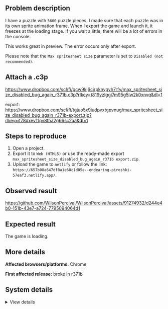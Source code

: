 ## Problem description

I have a puzzle with `5600` puzzle pieces. I made sure that each puzzle was in its own sprite animation frame. When I export the game and launch it, it freezes at the loading stage. If you wait a little, there will be a lot of errors in the console.

This works great in preview. The error occurs only after export.

Please note that the `Max spritesheet size` parameter is set to `Disabled (not recommended)`.

## Attach a .c3p

https://www.dropbox.com/scl/fi/gcw9kj6cirpknygyh7rfy/max_spritesheet_size_disabled_bug_again_r371b.c3p?rlkey=t819yzlggj7m95g5lw2k0xnvq&dl=1

export: https://www.dropbox.com/scl/fi/tgjuo5x9iudpvxtgpvnug/max_spritesheet_size_disabled_bug_again_r371b-export.zip?rlkey=jt78dxev11pv8tha2g66sc2aa&dl=1

## Steps to reproduce

1. Open a project.
2. Export it to `Web (HTML5)` or use the ready-made export `max_spritesheet_size_disabled_bug_again_r371b export.zip`.
3. Upload the game to `netlify` or follow the link:
`https://657b08a647df8a1e68c1d05e--endearing-piroshki-57eaf3.netlify.app/`.

## Observed result

https://github.com/WilsonPercival/WilsonPercival/assets/91274932/d244e4b0-151b-43e7-a724-7795094064d1

## Expected result

The game is loading.

## More details



**Affected browsers/platforms:** Chrome

**First affected release:** broke in r371b

## System details

<details><summary>View details</summary>

Platform information
Product: Construct 3 r371 (beta)
Browser: Chrome 120.0.6099.71
Browser engine: Chromium
Context: browser
Operating system: Windows 11
Device type: desktop
Device pixel ratio: 1.5
Logical CPU cores: 16
Approx. device memory: 8 GB
User agent: Mozilla/5.0 (Windows NT 10.0; Win64; x64) AppleWebKit/537.36 (KHTML, like Gecko) Chrome/120.0.0.0 Safari/537.36
Language setting: en-US

Local storage
Storage quota (approx): 283 gb
Storage usage (approx): 223 mb (0.1%)
Persistant storage: Yes

Browser support notes
This list contains missing features that are not required, but could improve performance or user experience if supported.

Nothing is missing. Everything is OK!
WebGL information
Version string: WebGL 2.0 (OpenGL ES 3.0 Chromium)
Numeric version: 2
Supports NPOT textures: yes
Supports GPU profiling: no
Supports highp precision: yes
Vendor: Google Inc. (AMD)
Renderer: ANGLE (AMD, AMD Radeon(TM) Graphics (0x00001638) Direct3D11 vs_5_0 ps_5_0, D3D11)
Major performance caveat: no
Maximum texture size: 16384
Point size range: 1 to 1024
Extensions:

EXT_color_buffer_float
EXT_color_buffer_half_float
EXT_disjoint_timer_query_webgl2
EXT_float_blend
EXT_texture_compression_bptc
EXT_texture_compression_rgtc
EXT_texture_filter_anisotropic
EXT_texture_norm16
KHR_parallel_shader_compile
OES_draw_buffers_indexed
OES_texture_float_linear
OVR_multiview2
WEBGL_clip_cull_distance
WEBGL_compressed_texture_s3tc
WEBGL_compressed_texture_s3tc_srgb
WEBGL_debug_renderer_info
WEBGL_debug_shaders
WEBGL_lose_context
WEBGL_multi_draw
WEBGL_provoking_vertex
Audio information
System sample rate: 48000 Hz
Output channels: 2
Output interpretation: speakers
Supported decode formats:

WebM Opus (audio/webm; codecs=opus)
Ogg Opus (audio/ogg; codecs=opus)
WebM Vorbis (audio/webm; codecs=vorbis)
Ogg Vorbis (audio/ogg; codecs=vorbis)
MPEG-4 AAC (audio/mp4; codecs=mp4a.40.5)
MP3 (audio/mpeg)
FLAC (audio/flac)
PCM WAV (audio/wav; codecs=1)
Supported encode formats:

WebM Opus (audio/webm; codecs=opus)
Video information
Supported decode formats:

WebM AV1 (video/webm; codecs=av01.0.00M.08)
MP4 AV1 (video/mp4; codecs=av01.0.00M.08)
WebM VP9 (video/webm; codecs=vp9)
WebM VP8 (video/webm; codecs=vp8)
H.265 (video/mp4; codecs=hev1.1.2.L93.B0)
H.264 (video/mp4; codecs=avc1.42E01E)
Supported encode formats:

WebM AV1 (video/webm; codecs=av1)
WebM VP9 (video/webm; codecs=vp9)
WebM VP8 (video/webm; codecs=vp8)

</details>
